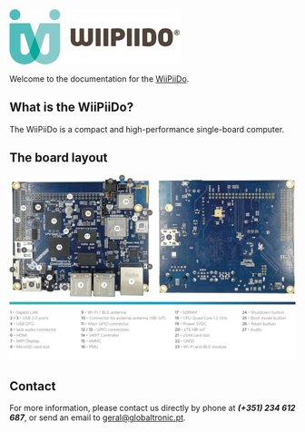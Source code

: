 
<img src="/images/logo.png" alt="WiiPiiDo Logo" width="300"/>

Welcome to the documentation for the [WiiPiiDo](http://www.globaltronic.pt/en/product/wiipiido/).

## What is the WiiPiiDo?

The WiiPiiDo is a compact and high-performance single-board computer.

## The board layout

<img src="/images/wiipiido_comp.png" alt="WiiPiiDo Components" width="650"/>

## Contact

For more information, please contact us directly by phone at ***(+351) 234 612 687***,
or send an email to <geral@globaltronic.pt>.
